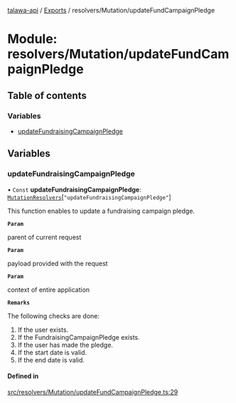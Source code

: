 [talawa-api](../README.md) / [Exports](../modules.md) / resolvers/Mutation/updateFundCampaignPledge

# Module: resolvers/Mutation/updateFundCampaignPledge

## Table of contents

### Variables

- [updateFundraisingCampaignPledge](resolvers_Mutation_updateFundCampaignPledge.md#updatefundraisingcampaignpledge)

## Variables

### updateFundraisingCampaignPledge

• `Const` **updateFundraisingCampaignPledge**: [`MutationResolvers`](types_generatedGraphQLTypes.md#mutationresolvers)[``"updateFundraisingCampaignPledge"``]

This function enables to update a fundraising campaign pledge.

**`Param`**

parent of current request

**`Param`**

payload provided with the request

**`Param`**

context of entire application

**`Remarks`**

The following checks are done:
1. If the user exists.
2. If the FundraisingCampaignPledge exists.
3. If the user has made the pledge.
4. If the start date is valid.
5. If the end date is valid.

#### Defined in

[src/resolvers/Mutation/updateFundCampaignPledge.ts:29](https://github.com/PalisadoesFoundation/talawa-api/blob/e66e731/src/resolvers/Mutation/updateFundCampaignPledge.ts#L29)
